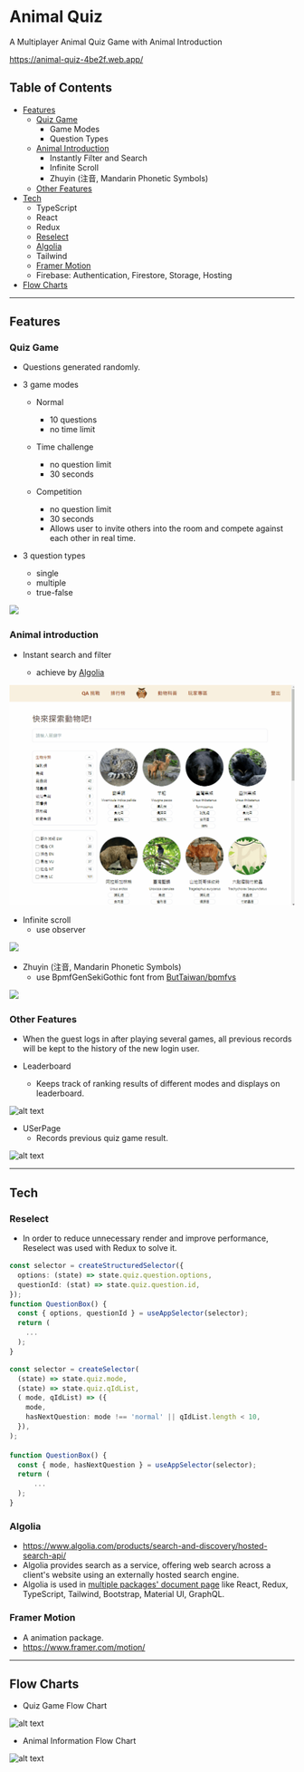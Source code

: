 # Animal Quiz

A Multiplayer Animal Quiz Game with Animal Introduction

<https://animal-quiz-4be2f.web.app/>

## Table of Contents

- [Features](#features)
  - [Quiz Game](#quiz-game)
    - Game Modes
    - Question Types
  - [Animal Introduction](#animal-introduction)
    - Instantly Filter and Search
    - Infinite Scroll
    - Zhuyin (注音, Mandarin Phonetic Symbols)
  - [Other Features](#other-features)
- [Tech](#tech)
  - TypeScript
  - React
  - Redux
  - [Reselect](#reselect)
  - [Algolia](#algolia)
  - Tailwind
  - [Framer Motion](#framer-motion)
  - Firebase:
    Authentication, Firestore, Storage, Hosting
- [Flow Charts](#flow-charts)

---

## Features

### Quiz Game

- Questions generated randomly.
- 3 game modes

  - Normal

    - 10 questions
    - no time limit

  - Time challenge
    - no question limit
    - 30 seconds
  - Competition

    - no question limit
    - 30 seconds
    - Allows user to invite others into the room and compete against each other in real time.

- 3 question types

  - single
  - multiple
  - true-false

<img
        src="src/images/quiz.gif"
      />

### Animal introduction

- Instant search and filter

  - achieve by [Algolia](#algolia)

<img
        src="src/images/searchFilter.gif"
      />

- Infinite scroll
  - use observer

<img
        src="src/images/infiniteScroll.gif"
      />

- Zhuyin (注音, Mandarin Phonetic Symbols)
  - use BpmfGenSekiGothic font from [ButTaiwan/bpmfvs](https://github.com/ButTaiwan/bpmfvs)

<img
        src="src/images/phoneticSymbols.gif"
      />

### Other Features

- When the guest logs in after playing several games, all previous records will be kept to the history of the new login user.

- Leaderboard
  - Keeps track of ranking results of different modes and displays on leaderboard.

![alt text](https://i.imgur.com/KP8Ceif.gif)

- USerPage
  - Records previous quiz game result.

![alt text](https://i.imgur.com/z7U2kaY.gif)

---

## Tech

### Reselect

- In order to reduce unnecessary render and improve performance, Reselect was used with Redux to solve it.

```TypeScript
const selector = createStructuredSelector({
  options: (state) => state.quiz.question.options,
  questionId: (stat) => state.quiz.question.id,
});
function QuestionBox() {
  const { options, questionId } = useAppSelector(selector);
  return (
    ...
  );
}
```

```TypeScript
const selector = createSelector(
  (state) => state.quiz.mode,
  (state) => state.quiz.qIdList,
  ( mode, qIdList) => ({
    mode,
    hasNextQuestion: mode !== 'normal' || qIdList.length < 10,
  }),
);

function QuestionBox() {
  const { mode, hasNextQuestion } = useAppSelector(selector);
  return (
      ...
  );
}
```

### Algolia

- <https://www.algolia.com/products/search-and-discovery/hosted-search-api/>
- Algolia provides search as a service, offering web search across a client's website using an externally hosted search engine.
- Algolia is used in [multiple packages' document page](https://docsearch.algolia.com/) like React, Redux, TypeScript, Tailwind, Bootstrap, Material UI, GraphQL.

### Framer Motion

- A animation package.
- <https://www.framer.com/motion/>

---

## Flow Charts

- Quiz Game Flow Chart

![alt text](https://i.imgur.com/SYiRRj0.png)

- Animal Information Flow Chart

![alt text](https://i.imgur.com/zq5pH9X.png)
